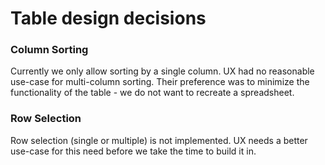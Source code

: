 # Table design decisions


### Column Sorting

Currently we only allow sorting by a single column. UX had no reasonable use-case for multi-column
sorting. Their preference was to minimize the functionality of the table - we do not want to
recreate a spreadsheet.


### Row Selection

Row selection (single or multiple) is not implemented. UX needs a better use-case for this need
before we take the time to build it in.
